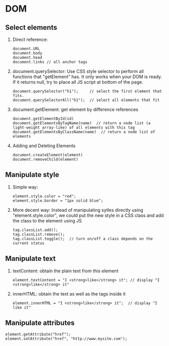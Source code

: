 # DOM

## Select elements  

1. Direct reference:

	```
	document.URL
	document.body
	document.head
	document.links // all anchor tags
	```

2. document.querySelector: Use CSS style selector to perform all functions that "getElement" has. It only works when your DOM is ready. If it returns null, try to place all JS script at bottom of the page.

	```
	document.querySelector("h1");     // select the first element that fits.
	document.querySelectorAll("h1");  // select all elements that fit
	```

3. document.getElement: get element by difference references

	```
	document.getElementById(id)  
	document.getElementsByTagName(name)  // return a node list (a light-weight array-like) of all elements with this tag
	document.getElementsByClassName(name)  // return a node list of elements
	```

4. Adding and Deleting Elements  

	```
	document.createElement(element)  
	document.removeChild(element)  
	```

## Manipulate style
1. Simple way:

	```
	element.style.color = "red";
	element.style.border = "1px solid blue";
	```

2. More decent way: Instead of manipulating sytles directly using "element.style.color", we could put the new style in a CSS class and add the class to the element using JS

	```
	tag.classList.add();
	tag.classList.remove();
	tag.classList.toggle();  // turn on/off a class depends on the current status
	```
	
## Manipulate text
1. textContent: obtain the plain text from this element  

	```
	element.textContent = "I <strong>like</strong> it"; // display "I <strong>like</strong> it"
	```
2. innerHTML: obtain the text as well as the tags inside it
	```
	element.innerHTML = "I <strong>like</strong> it";  // display "I like it"
	```

## Manipulate attributes

```
element.getAttribute("href");
element.setAttribute("href", "http://www.mysite.com");
```
